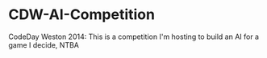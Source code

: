 CDW-AI-Competition
==================

CodeDay Weston 2014: This is a competition I'm hosting to build an AI for a game I decide, NTBA
